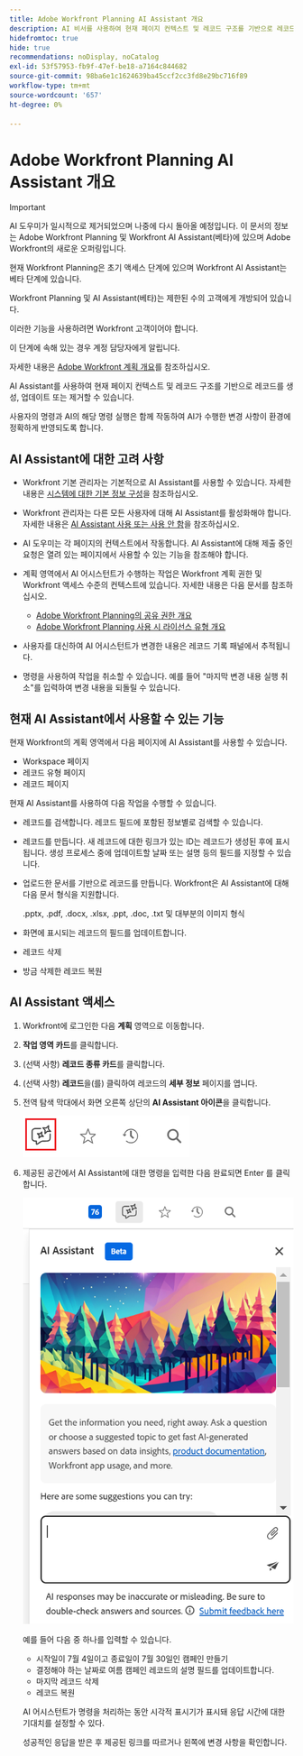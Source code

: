 ```yaml
---
title: Adobe Workfront Planning AI Assistant 개요
description: AI 비서를 사용하여 현재 페이지 컨텍스트 및 레코드 구조를 기반으로 레코드를 생성, 업데이트 또는 제거할 수 있습니다. 사용자의 명령과 AI의 해당 명령 실행은 함께 작동하여 AI가 수행한 변경 사항이 환경에 정확하게 반영되도록 합니다.
hidefromtoc: true
hide: true
recommendations: noDisplay, noCatalog
exl-id: 53f57953-fb9f-47ef-be18-a7164c844682
source-git-commit: 98ba6e1c1624639ba45ccf2cc3fd8e29bc716f89
workflow-type: tm+mt
source-wordcount: '657'
ht-degree: 0%

---
```


# Adobe Workfront Planning AI Assistant 개요

<!-- update metadata above at GA-->

>[!IMPORTANT]
>
><span class="preview">AI 도우미가 일시적으로 제거되었으며 나중에 다시 돌아올 예정입니다.</span>
>이 문서의 정보는 Adobe Workfront Planning 및 Workfront AI Assistant(베타)에 있으며 Adobe Workfront의 새로운 오퍼링입니다.
>
>현재 Workfront Planning은 초기 액세스 단계에 있으며 Workfront AI Assistant는 베타 단계에 있습니다.
>
>Workfront Planning 및 AI Assistant(베타)는 제한된 수의 고객에게 개방되어 있습니다.
>
>이러한 기능을 사용하려면 Workfront 고객이어야 합니다.
>
>이 단계에 속해 있는 경우 계정 담당자에게 알립니다.
>
>자세한 내용은 [Adobe Workfront 계획 개요](/help/quicksilver/planning/general/planning-overview.md)를 참조하십시오.

AI Assistant를 사용하여 현재 페이지 컨텍스트 및 레코드 구조를 기반으로 레코드를 생성, 업데이트 또는 제거할 수 있습니다.

사용자의 명령과 AI의 해당 명령 실행은 함께 작동하여 AI가 수행한 변경 사항이 환경에 정확하게 반영되도록 합니다.

## AI Assistant에 대한 고려 사항

* Workfront 기본 관리자는 기본적으로 AI Assistant를 사용할 수 있습니다. 자세한 내용은 [시스템에 대한 기본 정보 구성](/help/quicksilver/administration-and-setup/get-started-wf-administration/configure-basic-info.md)을 참조하십시오.

* Workfront 관리자는 다른 모든 사용자에 대해 AI Assistant를 활성화해야 합니다. 자세한 내용은 [AI Assistant 사용 또는 사용 안 함](/help/quicksilver/workfront-basics/ai-assistant/enable-or-disable-assistant.md)을 참조하십시오.

* AI 도우미는 각 페이지의 컨텍스트에서 작동합니다. AI Assistant에 대해 제출 중인 요청은 열려 있는 페이지에서 사용할 수 있는 기능을 참조해야 합니다.

* 계획 영역에서 AI 어시스턴트가 수행하는 작업은 Workfront 계획 권한 및 Workfront 액세스 수준의 컨텍스트에 있습니다. 자세한 내용은 다음 문서를 참조하십시오.

   * [Adobe Workfront Planning의 공유 권한 개요](/help/quicksilver/planning/access/sharing-permissions-overview.md)
   * [Adobe Workfront Planning 사용 시 라이선스 유형 개요](/help/quicksilver/planning/access/license-type-overview.md)

* 사용자를 대신하여 AI 어시스턴트가 변경한 내용은 레코드 기록 패널에서 추적됩니다.

* 명령을 사용하여 작업을 취소할 수 있습니다. 예를 들어 &quot;마지막 변경 내용 실행 취소&quot;를 입력하여 변경 내용을 되돌릴 수 있습니다.

## 현재 AI Assistant에서 사용할 수 있는 기능

현재 Workfront의 계획 영역에서 다음 페이지에 AI Assistant를 사용할 수 있습니다.

* Workspace 페이지
* 레코드 유형 페이지
* 레코드 페이지

현재 AI Assistant를 사용하여 다음 작업을 수행할 수 있습니다.

* 레코드를 검색합니다. 레코드 필드에 포함된 정보별로 검색할 수 있습니다.
* 레코드를 만듭니다. 새 레코드에 대한 링크가 있는 ID는 레코드가 생성된 후에 표시됩니다. 생성 프로세스 중에 업데이트할 날짜 또는 설명 등의 필드를 지정할 수 있습니다.
* 업로드한 문서를 기반으로 레코드를 만듭니다. Workfront은 AI Assistant에 대해 다음 문서 형식을 지원합니다.

  .pptx, .pdf, .docx, .xlsx, .ppt, .doc, .txt 및 대부분의 이미지 형식
* 화면에 표시되는 레코드의 필드를 업데이트합니다.
* 레코드 삭제
* 방금 삭제한 레코드 복원

## AI Assistant 액세스

1. Workfront에 로그인한 다음 **계획** 영역으로 이동합니다.

1. **작업 영역 카드**&#x200B;를 클릭합니다.

1. (선택 사항) **레코드 종류 카드**&#x200B;를 클릭합니다.

1. (선택 사항) **레코드**&#x200B;을(를) 클릭하여 레코드의 **세부 정보** 페이지를 엽니다.

1. 전역 탐색 막대에서 화면 오른쪽 상단의 **AI Assistant 아이콘**&#x200B;을 클릭합니다.

   ![](assets/ai-assistant-icon-highlighted.png)

1. 제공된 공간에서 AI Assistant에 대한 명령을 입력한 다음 완료되면 Enter 를 클릭합니다.

   ![](assets/ai-assistant-panel-with-empty-command-box.png)

   예를 들어 다음 중 하나를 입력할 수 있습니다.

   * 시작일이 7월 4일이고 종료일이 7월 30일인 캠페인 만들기
   * 결정해야 하는 날짜로 여름 캠페인 레코드의 설명 필드를 업데이트합니다.
   * 마지막 레코드 삭제
   * 레코드 복원

   AI 어시스턴트가 명령을 처리하는 동안 시각적 표시기가 표시돼 응답 시간에 대한 기대치를 설정할 수 있다.

   성공적인 응답을 받은 후 제공된 링크를 따르거나 왼쪽에 변경 사항을 확인합니다.
